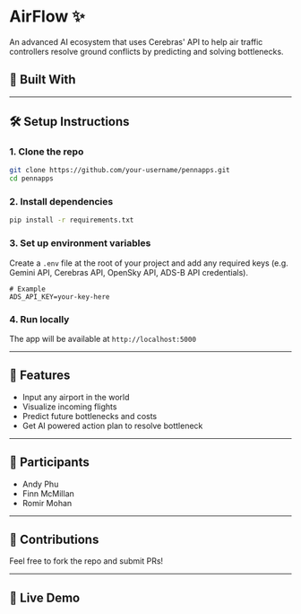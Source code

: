 # AirFlow ✨  
An advanced AI ecosystem that uses Cerebras' API to help air traffic controllers resolve ground conflicts by predicting and solving bottlenecks.

## 🚧 Built With

<!-- Gemini -->
[Gemini]: https://img.shields.io/badge/Gemini%20API-4285F4?style=for-the-badge&logo=google&logoColor=white
[Gemini-url]: https://ai.google.dev/

---

## 🛠️ Setup Instructions

### 1. Clone the repo

```bash
git clone https://github.com/your-username/pennapps.git
cd pennapps
```

### 2. Install dependencies

```bash
pip install -r requirements.txt
```

### 3. Set up environment variables

Create a `.env` file at the root of your project and add any required keys (e.g. Gemini API, Cerebras API, OpenSky API, ADS-B API credentials).

```env
# Example
ADS_API_KEY=your-key-here
```

### 4. Run locally

The app will be available at `http://localhost:5000`

---

## 📸 Features
- Input any airport in the world
- Visualize incoming flights
- Predict future bottlenecks and costs
- Get AI powered action plan to resolve bottleneck

---

## 👥 Participants
- Andy Phu
- Finn McMillan 
- Romir Mohan  

---

## 🤝 Contributions
Feel free to fork the repo and submit PRs!

---

## 🔗 Live Demo


